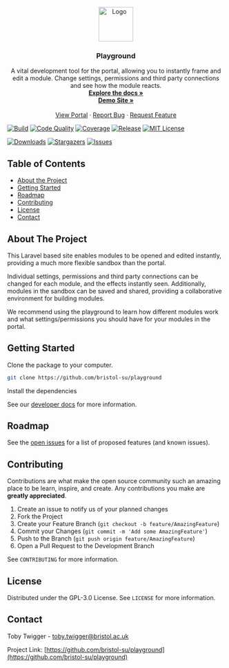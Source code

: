 <p align="center">
  <a href="https://github.com/bristol-su/repo">
    <img src="https://s3.eu-west-2.amazonaws.com/bristol-su-static-bucket/committee-portal/su-logo.jpg" alt="Logo" width="80" height="80">
  </a>

  <h3 align="center">Playground</h3>

  <p align="center">
    A vital development tool for the portal, allowing you to instantly frame and edit a module. Change settings, permissions and third party connections and see how the module reacts.
    <br />
    <a href="https://docs.bristolsustaging.co.uk"><strong>Explore the docs »</strong></a>
    <br />
    <a href="https://playground.bristolsustaging.co.uk"><strong>Demo Site »</strong></a>
    <br />
    <br />
    <a href="https://github.com/bristol-su/portal">View Portal</a>
    ·
    <a href="https://github.com/bristol-su/playground/issues/new?template=bug_report.md">Report Bug</a>
    ·
    <a href="https://github.com/bristol-su/playground/issues/new?template=feature_request.md">Request Feature</a>
  </p>
</p>

<!-- PROJECT SHIELDS -->
<!--
*** I'm using markdown "reference style" links for readability.
*** Reference links are enclosed in brackets [ ] instead of parentheses ( ).
*** See the bottom of this document for the declaration of the reference variables
*** for contributors-url, forks-url, etc. This is an optional, concise syntax you may use.
*** https://www.markdownguide.org/basic-syntax/#reference-style-links
-->

[![Build][build-status-shield]][build-status-url]
[![Code Quality][code-quality-shield]][code-quality-url]
[![Coverage][coverage-shield]][coverage-url]
[![Release][release-shield]][release-url]
[![MIT License][license-shield]][license-url]

[![Downloads][downloads-shield]][downloads-url]
[![Stargazers][stars-shield]][stars-url]
[![Issues][issues-shield]][issues-url]

<!-- TABLE OF CONTENTS -->
## Table of Contents

* [About the Project](#about-the-project)
* [Getting Started](#getting-started)
* [Roadmap](#roadmap)
* [Contributing](#contributing)
* [License](#license)
* [Contact](#contact)


## About The Project

This Laravel based site enables modules to be opened and edited instantly, providing a much more flexible sandbox than the portal.

Individual settings, permissions and third party connections can be changed for each module, and the effects instantly seen. Additionally, modules in the sandbox can be saved and shared, providing a collaborative environment for building modules.

We recommend using the playground to learn how different modules work and what settings/permissions you should have for your modules in the portal.

## Getting Started

Clone the package to your computer.
```sh
git clone https://github.com/bristol-su/playground
```

Install the dependencies

See our [developer docs](https://docs.bristolsustaging.co.uk/books/framework-development/chapter/playground) for more information.

<!-- ROADMAP -->
## Roadmap

See the [open issues](https://github.com/github_username/repo/issues) for a list of proposed features (and known issues).


<!-- CONTRIBUTING -->
## Contributing

Contributions are what make the open source community such an amazing place to be learn, inspire, and create. Any contributions you make are **greatly appreciated**.

1. Create an issue to notify us of your planned changes
2. Fork the Project
3. Create your Feature Branch (`git checkout -b feature/AmazingFeature`)
4. Commit your Changes (`git commit -m 'Add some AmazingFeature'`)
5. Push to the Branch (`git push origin feature/AmazingFeature`)
6. Open a Pull Request to the Development Branch

See `CONTRIBUTING` for more information.

<!-- LICENSE -->
## License

Distributed under the GPL-3.0 License. See `LICENSE` for more information.



<!-- CONTACT -->
## Contact

Toby Twigger - [toby.twigger@bristol.ac.uk](mailto:toby.twigger@bristol.ac.uk)

Project Link: [https://github.com/bristol-su/playground](https://github.com/bristol-su/playground)




<!-- MARKDOWN LINKS & IMAGES -->
<!-- https://www.markdownguide.org/basic-syntax/#reference-style-links -->
[release-shield]: https://img.shields.io/packagist/v/bristol-su/playground?include_prereleases&style=for-the-badge
[release-url]: https://github.com/bristol-su/playground
[coverage-shield]: https://img.shields.io/scrutinizer/coverage/g/bristol-su/playground/master?style=for-the-badge
[coverage-url]: https://scrutinizer-ci.com/g/bristol-su/playground/build-status/masterhttps://github.com/bristol-su/playground
[build-status-shield]: https://img.shields.io/scrutinizer/build/g/bristol-su/playground/master?style=for-the-badge
[build-status-url]: https://scrutinizer-ci.com/g/bristol-su/playground/build-status/master
[downloads-shield]: https://img.shields.io/packagist/dt/bristol-su/playground?style=for-the-badge
[downloads-url]: https://packagist.org/packages/bristol-su/playground
[code-quality-shield]: https://img.shields.io/scrutinizer/quality/g/bristol-su/playground/master?style=for-the-badge
[code-quality-url]: https://scrutinizer-ci.com/g/bristol-su/playground/?branch=master
[stars-shield]: https://img.shields.io/github/stars/bristol-su/playground?style=for-the-badge
[stars-url]: https://github.com/bristol-su/playground/stargazers
[issues-shield]: https://img.shields.io/github/issues/bristol-su/playground?style=for-the-badge
[issues-url]: https://github.com/bristol-su/playground/issues
[license-shield]: https://img.shields.io/github/license/bristol-su/playground?style=for-the-badge
[license-url]: https://github.com/bristol-su/playground/blob/master/LICENCE.md

